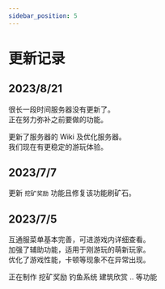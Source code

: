 ```yaml
---
sidebar_position: 5
---
```


# 更新记录

## 2023/8/21

很长一段时间服务器没有更新了。  
正在努力弥补之前要做的功能。  

更新了服务器的 Wiki 及优化服务器。  
我们现在有更稳定的游玩体验。  

## 2023/7/7

更新 `挖矿奖励` 功能且修复该功能刷矿石。  

## 2023/7/5

互通服菜单基本完善，可进游戏内详细查看。  
加强了辅助功能，适用于刚游玩的萌新玩家。  
优化了游戏性能，卡顿等现象不在异常出现。  
  
正在制作 挖矿奖励 钓鱼系统 建筑欣赏 .. 等功能  

